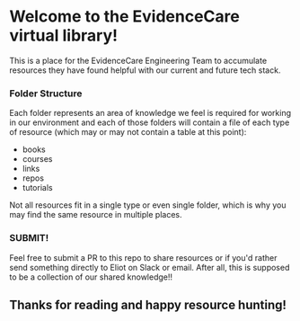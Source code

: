 # Welcome to the EvidenceCare virtual library!

This is a place for the EvidenceCare Engineering Team to accumulate resources they have found helpful with our current and future tech stack.

### Folder Structure

Each folder represents an area of knowledge we feel is required for working in our environment and each of those folders will contain a file of each type of resource (which may or may not contain a table at this point):

* books
* courses
* links
* repos
* tutorials

Not all resources fit in a single type or even single folder, which is why you may find the same resource in multiple places.

### SUBMIT!

Feel free to submit a PR to this repo to share resources or if you'd rather send something directly to Eliot on Slack or email. After all, this is supposed to be a collection of our shared knowledge!!

## Thanks for reading and happy resource hunting!
